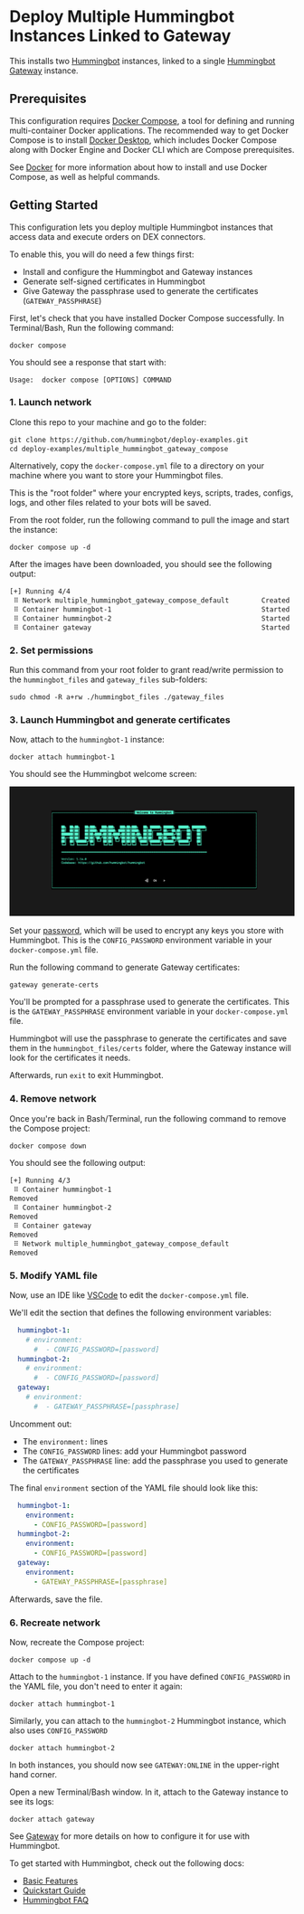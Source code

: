 # Deploy Multiple Hummingbot Instances Linked to Gateway

This installs two [Hummingbot](https://github.com/hummingbot/hummingbot) instances, linked to a single [Hummingbot Gateway](https://github.com/hummingbot/gateway) instance.

## Prerequisites

This configuration requires [Docker Compose](https://docs.docker.com/compose/), a tool for defining and running multi-container Docker applications. The recommended way to get Docker Compose is to install [Docker Desktop](https://www.docker.com/products/docker-desktop/), which includes Docker Compose along with Docker Engine and Docker CLI which are Compose prerequisites.

See [Docker](../DOCKER.md) for more information about how to install and use Docker Compose, as well as helpful commands.

## Getting Started

This configuration lets you deploy multiple Hummingbot instances that access data and execute orders on DEX connectors.

To enable this, you will do need a few things first:
- Install and configure the Hummingbot and Gateway instances
- Generate self-signed certificates in Hummingbot
- Give Gateway the passphrase used to generate the certificates (`GATEWAY_PASSPHRASE`)

First, let's check that you have installed Docker Compose successfully. In Terminal/Bash, Run the following command:
```
docker compose
```

You should see a response that start with:
```
Usage:  docker compose [OPTIONS] COMMAND
```

### 1. Launch network

Clone this repo to your machine and go to the folder:
```
git clone https://github.com/hummingbot/deploy-examples.git
cd deploy-examples/multiple_hummingbot_gateway_compose
```

Alternatively, copy the `docker-compose.yml` file to a directory on your machine where you want to store your Hummingbot files. 

This is the "root folder" where your encrypted keys, scripts, trades, configs, logs, and other files related to your bots will be saved.

From the root folder, run the following command to pull the image and start the instance:
```
docker compose up -d
```

After the images have been downloaded, you should see the following output:
```
[+] Running 4/4
 ⠿ Network multiple_hummingbot_gateway_compose_default        Created
 ⠿ Container hummingbot-1                                     Started
 ⠿ Container hummingbot-2                                     Started
 ⠿ Container gateway                                          Started       
```

### 2. Set permissions

Run this command from your root folder to grant read/write permission to the `hummingbot_files` and `gateway_files` sub-folders:
```
sudo chmod -R a+rw ./hummingbot_files ./gateway_files
```

### 3. Launch Hummingbot and generate certificates

Now, attach to the `hummingbot-1` instance:
```
docker attach hummingbot-1
```

You should see the Hummingbot welcome screen:

![welcome screen](../welcome.png)

Set your [password](https://docs.hummingbot.org/operation/password/), which will be used to encrypt any keys you store with Hummingbot. This is the `CONFIG_PASSWORD` environment variable in your `docker-compose.yml` file.

Run the following command to generate Gateway certificates:
```
gateway generate-certs
```

You'll be prompted for a passphrase used to generate the certificates. This is the `GATEWAY_PASSPHRASE` environment variable in your `docker-compose.yml` file.

Hummingbot will use the passphrase to generate the certificates and save them in the `hummingbot_files/certs` folder, where the Gateway instance will look for the certificates it needs.

Afterwards, run `exit` to exit Hummingbot. 

### 4. Remove network

Once you're back in Bash/Terminal, run the following command to remove the Compose project:
```
docker compose down
```

You should see the following output:
```
[+] Running 4/3 
 ⠿ Container hummingbot-1                                       Removed
 ⠿ Container hummingbot-2                                       Removed
 ⠿ Container gateway                                            Removed
 ⠿ Network multiple_hummingbot_gateway_compose_default          Removed
```  

### 5. Modify YAML file

Now, use an IDE like [VSCode](https://code.visualstudio.com/) to edit the `docker-compose.yml` file.

We'll edit the section that defines the following environment variables:
```yaml
  hummingbot-1:
    # environment:
      #  - CONFIG_PASSWORD=[password]
  hummingbot-2:
    # environment:
      #  - CONFIG_PASSWORD=[password]
  gateway:
    # environment:
      #  - GATEWAY_PASSPHRASE=[passphrase]
```

Uncomment out:
 * The `environment:` lines
 * The `CONFIG_PASSWORD` lines: add your Hummingbot password
 * The `GATEWAY_PASSPHRASE` line: add the passphrase you used to generate the certificates

The final `environment` section of the YAML file should look like this:
```yaml
  hummingbot-1:
    environment:
      - CONFIG_PASSWORD=[password]
  hummingbot-2:
    environment:
      - CONFIG_PASSWORD=[password]
  gateway:
    environment:
      - GATEWAY_PASSPHRASE=[passphrase]
```

Afterwards, save the file.

### 6. Recreate network

Now, recreate the Compose project:
```
docker compose up -d
```

Attach to the `hummingbot-1` instance. If you have defined `CONFIG_PASSWORD` in the YAML file, you don't need to enter it again:
```
docker attach hummingbot-1
```

Similarly, you can attach to the `hummingbot-2` Hummingbot instance, which also uses `CONFIG_PASSWORD`
```
docker attach hummingbot-2
```

In both instances, you should now see `GATEWAY:ONLINE` in the upper-right hand corner.

Open a new Terminal/Bash window. In it, attach to the Gateway instance to see its logs:
```
docker attach gateway
```

See [Gateway](https://docs.hummingbot.org/gateway/) for more details on how to configure it for use with Hummingbot.

To get started with Hummingbot, check out the following docs:

* [Basic Features](https://docs.hummingbot.org/operation/)
* [Quickstart Guide](https://docs.hummingbot.org/quickstart/)
* [Hummingbot FAQ](https://docs.hummingbot.org/faq/)
